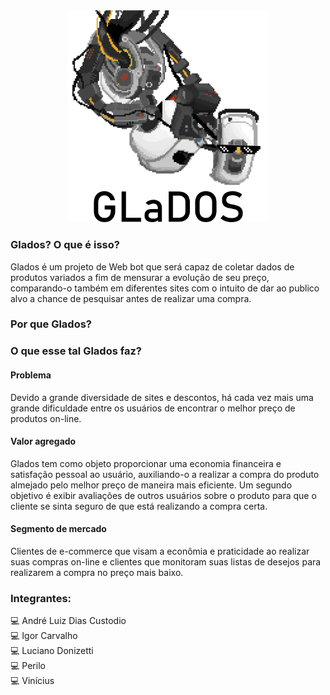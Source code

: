 <!--<div align="center">-->
<!--    <img-->
<!--        src="https://emojipedia-us.s3.dualstack.us-west-1.amazonaws.com/thumbs/160/apple/198/robot-face_1f916.png" srcset="https://emojipedia-us.s3.dualstack.us-west-1.amazonaws.com/thumbs/320/apple/198/robot-face_1f916.png 2x" alt="Robot Face on Apple iOS 12.2"-->
<!--        width="120"-->
<!--        height="120">-->
<!--    <h1>Glados</h1>-->
<!--</div>-->

<div align="center">
    <img src="./glados.png" width="320" />
</div>

### Glados? O que é isso?

Glados é um projeto de Web bot que será capaz de coletar dados de produtos variados a fim de mensurar a evolução de seu preço, comparando-o também em diferentes sites com o intuito de dar ao publico alvo a chance de pesquisar antes de realizar uma compra.

### Por que Glados?

### O que esse tal Glados faz?

#### Problema

Devido a grande diversidade de sites e descontos, há cada vez mais uma grande dificuldade entre os usuários de encontrar o melhor preço de produtos on-line.

#### Valor agregado

Glados tem como objeto proporcionar uma economia financeira e satisfação pessoal ao usuário, auxiliando-o a realizar a compra do produto almejado pelo melhor preço de maneira mais eficiente. Um segundo objetivo é exibir avaliações de outros usuários sobre o produto para que o cliente se sinta seguro de que está realizando a compra certa.

#### Segmento de mercado

Clientes de e-commerce que visam a econômia e praticidade ao realizar suas compras on-line e clientes que monitoram suas listas de desejos para realizarem a compra no preço mais baixo.

### Integrantes:

:computer: André Luiz Dias Custodio <br>
:computer: Igor Carvalho <br>
:computer: Luciano Donizetti <br>
:computer: Perilo <br>
:computer: Vinícius <br>
